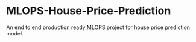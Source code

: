# MLOPS-House-Price-Prediction
An end to end production ready MLOPS project for house price prediction model.
